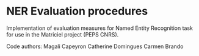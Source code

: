 # NER Evaluation procedures

Implementation of evaluation measures for Named Entity Recognition task for use in the Matriciel project (PEPS CNRS).

Code authors:
Magali Capeyron
Catherine Domingues
Carmen Brando

